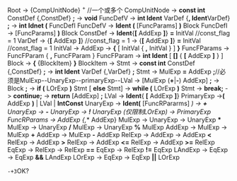 Root            -> {CompUnitNode} $^+$          //一个或多个
CompUnitNode    -> **const int** ConstDef {,ConstDef} **;**
                -> **void** FuncDefV
                -> **int Ident** VarDef {**, Ident**VarDef} **;**
                -> **int Idnet (** FuncDefI
FuncDefV        -> **Ident (** [FuncParams] **)** Block
FuncDefI        -> [FuncParams] **)** Block
ConstDef        -> **Ident**{**[** AddExp **]**} **=** InitVal      //const_flag = 1 
VarDef          -> {**[** AddExp **]**}                   //const_flag = 1
                -> {**[** AddExp **]**} **=** InitVal     //const_flag = 1
InitVal         -> AddExp
                -> **{** [ InitVal { **,** InitVal } ] **}**
FuncFParams     -> FuncFParam { **,** FuncFParam }
FuncFParam      -> **int Ident** [ **[]** { **[** AddExp **]** } ]
Block           -> **{** {BlockItem} **}**
BlockItem       -> Stmt
                -> **const int** ConstDef {,ConstDef} **;**
                -> **int Ident** VarDef {,VarDef} **;**
Stmt            -> MulExp  **=** AddExp **;**//必须是MulExp--UnaryExp--primaryExp--LVal
                -> [MulExp (**+**|**-**) AddExp] **;**
                -> Block **;** 
                -> **if (** LOrExp **)** Stmt [ **else** Stmt]
                -> **while (** LOrExp **)** Stmt
                -> **break;**
                -> **continue;**
                -> **return** [AddExp] **;**
LVal            -> **Ident**{ **[** AddExp **]**} 
PrimaryExp      ->**(** AddExp **)** | LVal | **IntConst**
UnaryExp        -> **Ident(** [FuncRPararms] **)*
                -> **+** UnaryExp
                -> **-** UnaryExp
                -> **!** UnaryExp (仅限制LOrExp)
                -> PrimaryExp
FuncRParams     -> AddExp {**,** AddExp}
MulExp          -> UnaryExp
                -> UnaryExp **\*** MulExp
                -> UnaryExp **/** MulExp
                -> UnaryExp **%** MulExp
AddExp          -> MulExp
                -> MulExp **+** AddExp
                -> MulExp **-** AddExp
RelExp          -> AddExp
                -> AddExp **<** RelExp
                -> AddExp **>** RelExp
                -> AddExp **<=** RelExp
                -> AddExp **>=** RelExp
EqExp           -> RelExp
                -> RelExp **==** EqExp
                -> RelExp **!=** EqExp
LAndExp         -> EqExp
                -> EqExp **&&** LAndExp
LOrExp         -> EqExp
                -> EqExp **||** LOrExp

`-+3`OK?